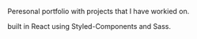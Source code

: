 Peresonal portfolio with projects that I have workied on.

built in React using Styled-Components and Sass. 